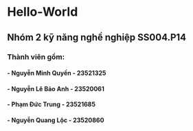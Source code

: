 ﻿# Hello-World
## Nhóm 2 kỹ năng nghề nghiệp SS004.P14
### Thành viên gồm: 
#### - Nguyễn Minh Quyền - 23521325
#### - Nguyễn Lê Bảo Anh - 23520061
#### - Phạm Đức Trung    - 23521685
#### - Nguyễn Quang Lộc  - 23520860

